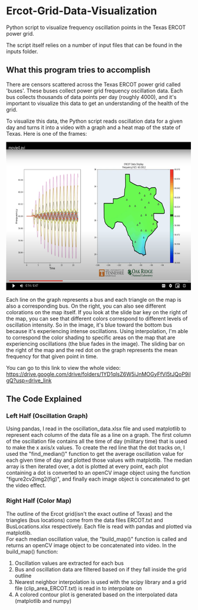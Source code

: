 # Ercot-Grid-Data-Visualization
Python script to visualize frequency oscillation points in the Texas ERCOT power grid.

The script itself relies on a number of input files that can be found in the inputs folder.

## What this program tries to accomplish
  There are censors scattered across the Texas ERCOT power grid called 'buses'. These buses collect power grid frequency oscillation data.
  Each bus collects thousands of data points per day (roughly 4000), and it's important to visualize this data to get an understanding
  of the health of the grid. 

  To visualize this data, the Python script reads oscillation data for a given day and turns it into a video with a graph and a heat map
  of the state of Texas. Here is one of the frames:
  
<img width="500" height="400" src="Screen Shot 2023-08-22 at 12.37.48 AM.png">

  Each line on the graph represents a bus and each triangle on the map is also a corresponding bus.
  On the right, you can also see different colorations on the map itself. If you look at the slide bar key on the right of the map, 
  you can see that different colors correspond to different levels of oscillation intensity. So in the image, it's blue toward the bottom 
  bus because it's experiencing intense oscillations.
  Using interpolation, I'm able to correspond the color shading to specific areas on the map that are experiencing oscillations (the blue 
  fades in the image).
  The sliding bar on the right of the map and the red dot on the graph represents the mean frequency for that given point in time.

  You can go to this link to view the whole video: https://drive.google.com/drive/folders/1YD1qlsZ6W5iJnMOGyFfVl5tJQoP9ilgQ?usp=drive_link

## The Code Explained
### Left Half (Oscillation Graph)
Using pandas, I read in the oscillation_data.xlsx file and used matplotlib to represent each column of the data file as a line on a graph. The first column of the oscillation file contains all the time of day (military time) that is used to make the x axis/x values. To create the red line that the dot tracks on, I used the "find_median()" function to get the average oscillation value for each given
time of day and plotted those values with matplotlib. The median array is then iterated over, a dot is plotted at every point, each plot containing a dot is converted to an openCV image object using the function "figure2cv2img2(fig)", and finally each image object is concatenated to get the video effect.

### Right Half (Color Map)
The outline of the Ercot grid(isn't the exact outline of Texas) and the triangles (bus locations) come from the data files ERCOT.txt and BusLocations.xlsx respectively. Each file is read with pandas and plotted via matplotlib.  
For each median oscillation value, the "build_map()" function is called and returns an openCV image object to be concatenated into video. In the build_map() function:

1. Oscillation values are extracted for each bus
2. Bus and oscillation data are filtered based on if they fall inside the grid outline
3. Nearest neighbor interpolation is used with the scipy library and a grid file (clip_area_ERCOT.txt) is read in to interpolate on
4. A colored contour plot is generated based on the interpolated data (matplotlib and numpy)





